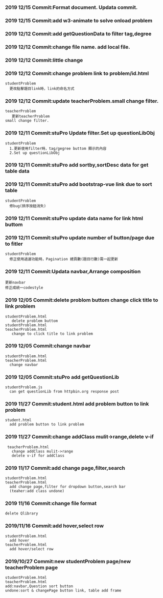 ### 2019 12/15 Commit:Format document. Updata commit.

### 2019 12/15 Commit:add w3-animate to solve onload problem

### 2019 12/12 Commit:add getQuestionData to filter tag,degree

### 2019 12/12 Commit:change file name. add local file.

### 2019 12/12 Commit:little change

### 2019 12/12 Commit:change problem link to problem/id.html
    studentProblem
      更改點擊題目link時，link的命名方式

### 2019 12/12 Commit:update teacherProblem.small change filter.
    teacherProblem
       更新teacherProblem
    small change filter.

### 2019 12/11 Commit:stuPro Update filter.Set up questionLibObj
    studentProblem
      1.更新使用filter時，tag/gegree buttom 顯示的內容
      2.Set up questionLibObj

### 2019 12/11 Commit:stuPro add sortby,sortDesc data for get table data

### 2019 12/11 Commit:stuPro add bootstrap-vue link due to sort table
    studentProblem
      修bug(排序按鈕消失)

### 2019 12/11 Commit:stuPro update data name for link html buttom

### 2019 12/11 Commit:stuPro update number of button/page due to fitler
    studentProblem 
      修正使用過濾功能時，Pagination 總頁數(題目行數)需一起更新

### 2019 12/11 Commit:Updata navbar,Arrange composition
    更新navbar
    修正成統一codestyle

### 2019 12/05 Commit:delete problom buttom change click title to link problem
    studentProblem.html 
       delete problem buttom
    studentProblem.html 
    teacherProblem.html
       change to click title to link problem

### 2019 12/05 Commit:change navbar
    studentProblem.html 
    teacherProblem.html
      change navbar

### 2019 12/05 Commit:stuPro add getQuestionLib
    studentProblem.js
      can get questionLib from httpbin.org response post 

### 2019 11/27 Commit:student.html add problem button to link problem
    student.html 
      add problem button to link problem

### 2019 11/27 Commit:change addClass mulit->range,delete v-if
     teacherProblem.html
       change addClass mulit->range
       delete v-if for addClass

### 2019 11/17 Commit:add change page,filter,search
    studentProblem.html 
    teacherProblem.html
      add change page,filter for dropdown button,search bar
      (teaher:add class undone)

### 2019 11/16 Commit:change file format
    delete Qlibrary

### 2019/11/16 Commit:add hover,select row 
    studentProblem.html 
      add hover
    teacherProblem.html
      add hover/select row
      
### 2019/10/27 Commit:new studentProblem page/new teacherProblem page
    studentProblem.html
    teacherProblem.html
	add:navbar,Question sort button
	undone:sort & changePage button link, table add frame
